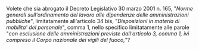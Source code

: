 Volete che sia abrogato il Decreto Legislativo 30  marzo  2001 n. 165, "*Norme generali sull'ordinamento del lavoro  alle  dipendenze delle amministrazioni pubbliche*", limitatamente all'articolo 34  bis, "*Disposizioni in materia di mobilita' del personale*", comma 1,  nello specifico limitatamente   alle   parole   "*con   esclusione   delle amministrazioni previste dall'articolo 3, comma 1,  ivi  compreso  il Corpo nazionale dei vigili del fuoco,*"?
